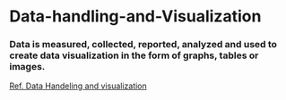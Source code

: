 # Data-handling-and-Visualization
### Data is measured, collected, reported, analyzed and used to create data visualization in the form of graphs, tables or images.
[Ref. Data Handeling and visualization](https://clauswilke.com/dataviz/index.html) 
